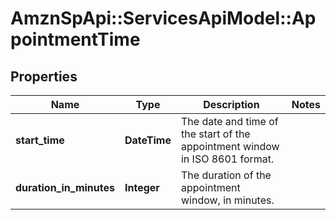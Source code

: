 # AmznSpApi::ServicesApiModel::AppointmentTime

## Properties
Name | Type | Description | Notes
------------ | ------------- | ------------- | -------------
**start_time** | **DateTime** | The date and time of the start of the appointment window in ISO 8601 format. | 
**duration_in_minutes** | **Integer** | The duration of the appointment window, in minutes. | 


